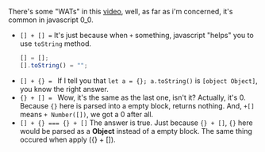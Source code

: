 There's some "WATs" in this [video](https://www.destroyallsoftware.com/talks/wat), well, as far as i'm concerned, it's common in javascript 0_0.

- `[] + [] =`
    It's just because when `+` something, javascript "helps" you to use `toString` method.
    ```javascript
    [] = [];
    [].toString() = "";
    ```
- `[] + {} = `
    If I tell you that `let a = {}; a.toString()` is `[object Object]`, you know the right answer.
- `{} + [] = `
    Wow, it's the same as the last one, isn't it? Actually, it's 0. Because `{}` here is parsed into a empty block, returns nothing. And, `+[]` means `+ Number([])`, we got a 0 after all.
-  `[] + {} === {} + []`
    The answer is true. Just because `{} + []`, `{}` here would be parsed as a **Object** instead of a empty block. The same thing occured when apply ({} + []).